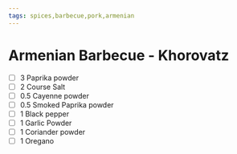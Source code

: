 ```yaml
---
tags: spices,barbecue,pork,armenian
---
```


# Armenian Barbecue - Khorovatz

- [ ] 3     Paprika powder
- [ ] 2     Course Salt
- [ ] 0.5   Cayenne powder
- [ ] 0.5   Smoked Paprika powder
- [ ] 1     Black pepper
- [ ] 1     Garlic Powder
- [ ] 1     Coriander powder
- [ ] 1     Oregano
